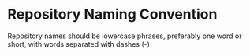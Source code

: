 # Repository Naming Convention

Repository names should be lowercase phrases, preferably one word or short, with words separated with dashes (-)
